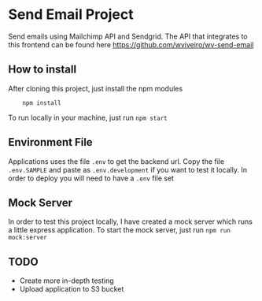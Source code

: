 # Send Email Project

Send emails using Mailchimp API and Sendgrid. The API that integrates to this frontend can be found here https://github.com/wviveiro/wv-send-email

## How to install

After cloning this project, just install the npm modules
```
    npm install
```

To run locally in your machine, just run `npm start`

## Environment File

Applications uses the file `.env` to get the backend url. Copy the file `.env.SAMPLE` and paste as `.env.development` if you want to test it locally. In order to deploy you will need to have a `.env` file set

## Mock Server

In order to test this project locally, I have created a mock server which runs a little express application. To start the mock server, just run `npm run mock:server`


## TODO

- Create more in-depth testing
- Upload application to S3 bucket